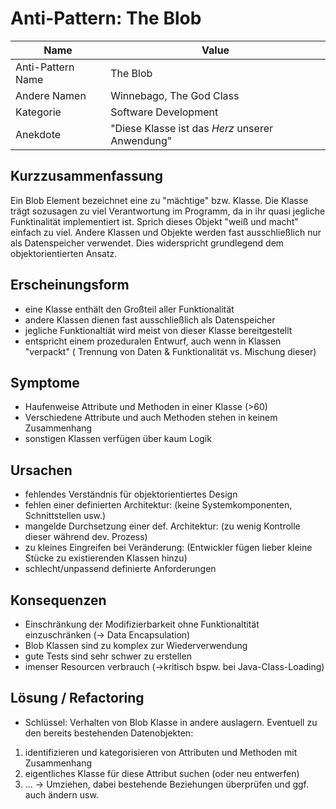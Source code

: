 Anti-Pattern: The Blob
===================

Name     | Value
-------- | ---
Anti-Pattern Name | The Blob 
Andere Namen      | Winnebago, The God Class
Kategorie | Software Development
Anekdote    | "Diese Klasse ist das *Herz* unserer Anwendung"

Kurzzusammenfassung
-------------------
Ein Blob Element bezeichnet eine zu "mächtige" bzw. Klasse. Die Klasse trägt sozusagen zu viel Verantwortung im Programm, da in ihr quasi jegliche Funktinalität implementiert ist. Sprich dieses Objekt "weiß und macht" einfach zu viel. Andere Klassen und Objekte werden fast ausschließlich nur als Datenspeicher verwendet. Dies widerspricht grundlegend dem objektorientierten Ansatz.

Erscheinungsform
----------------
- eine Klasse enthält den Großteil aller Funktionalität
- andere Klassen dienen fast ausschließlich als Datenspeicher
- jegliche Funktionaltiät wird meist von dieser Klasse bereitgestellt
- entspricht einem prozeduralen Entwurf, auch wenn in Klassen "verpackt" ( Trennung von Daten & Funktionalität vs. Mischung dieser)

Symptome
--------
- Haufenweise Attribute und Methoden in einer Klasse (>60)
- Verschiedene Attribute und auch Methoden stehen in keinem Zusammenhang
- sonstigen Klassen verfügen über kaum Logik

Ursachen
--------
- fehlendes Verständnis für objektorientiertes Design
- fehlen einer definierten Architektur: (keine Systemkomponenten, Schnittstellen usw.)
- mangelde Durchsetzung einer def. Architektur: (zu wenig Kontrolle dieser während dev. Prozess)
- zu kleines Eingreifen bei Veränderung: (Entwickler fügen lieber kleine Stücke zu existierenden Klassen hinzu)
- schlecht/unpassend definierte Anforderungen

Konsequenzen
------------
- Einschränkung der Modifizierbarkeit ohne Funktionaltität einzuschränken (-> Data Encapsulation)
- Blob Klassen sind zu komplex zur Wiederverwendung
- gute Tests sind sehr schwer zu erstellen
- imenser Resourcen verbrauch (->kritisch bspw. bei Java-Class-Loading)

Lösung / Refactoring
--------------------
- Schlüssel: Verhalten von Blob Klasse in andere auslagern. Eventuell zu den bereits bestehenden Datenobjekten:
1. identifizieren und kategorisieren von Attributen und Methoden mit Zusammenhang
2. eigentliches Klasse für diese Attribut suchen (oder neu entwerfen)
3. ... -> Umziehen, dabei bestehende Beziehungen überprüfen und ggf. auch ändern usw.